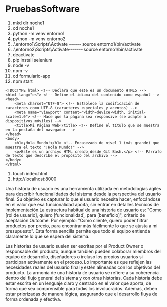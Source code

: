 # PruebasSoftware

1. mkd dir noche1 
2. cd noche1 
3. python -m venv entorno1 
4. python -m venv entorno2 
5. .\entorno1\Scripts\Activate ------ source entorno1/bin/activate 
6. .\entorno2\Scripts\Activate------- source entorno1/bin/activate 
7. deactivate 
8. pip install selenium 
9. node -v 
10. npm -v 
11. cd formulario-app 
12. npm start 

```
<!DOCTYPE html> <!-- Declara que este es un documento HTML5 -->
<html lang="es"> <!-- Define el idioma del contenido como español -->
<head>
    <meta charset="UTF-8"> <!-- Establece la codificación de caracteres como UTF-8 (caracteres especiales y acentos) -->
    <meta name="viewport" content="width=device-width, initial-scale=1.0"> <!-- Hace que la página sea responsive (se adapte a dispositivos móviles) -->
    <title>Mi Página Web</title> <!-- Define el título que se muestra en la pestaña del navegador -->
</head>
<body>
    <h1>¡Hola Mundo!</h1> <!-- Encabezado de nivel 1 (más grande) que muestra el texto "¡Hola Mundo!" -->
    <p>Este es un archivo HTML creado desde Git Bash.</p> <!-- Párrafo de texto que describe el propósito del archivo -->
</body>
</html>
```


1. touch index.html 
2. http://localhost:8000

Una historia de usuario es una herramienta utilizada en metodologías ágiles para describir funcionalidades del sistema desde la perspectiva del usuario final. Su objetivo es capturar lo que el usuario necesita hacer, enfocándose en el valor que esa funcionalidad aporta, sin entrar en detalles técnicos de implementación.La estructura habitual de una historia de usuario es: "Como [rol de usuario], quiero [funcionalidad], para [beneficio]", criterio de aceptación Outcome. Por ejemplo: "Como cliente, quiero poder filtrar productos por precio, para encontrar más fácilmente lo que se ajusta a mi presupuesto". Esta forma sencilla permite que todo el equipo entienda claramente lo que se espera del sistema.

Las historias de usuario suelen ser escritas por el Product Owner o responsable del producto, aunque también pueden colaborar miembros del equipo de desarrollo, diseñadores o incluso los propios usuarios si participan activamente en el proceso. Lo importante es que reflejen las necesidades reales del usuario final y estén alineadas con los objetivos del producto.
La armonía de una historia de usuario se refiere a su coherencia dentro del flujo general del sistema y con otras historias. Cada historia debe estar escrita en un lenguaje claro y centrado en el valor que aporta, de forma que sea comprensible para todos los involucrados. Además, deben estar priorizadas de manera lógica, asegurando que el desarrollo fluya de forma ordenada y efectiva.
